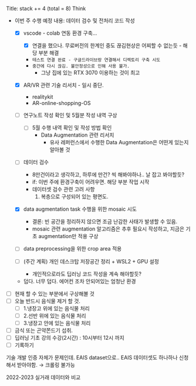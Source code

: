 Title: stack += 4 (total = 8)
Think
- 이번 주 수행 예정 내용: 데이터 검수 및 전처리 코드 작성
    - [x] vscode - colab 연동 환경 구축…
        - [x] 연결을 했으나. 무료버전의 한계인 중도 끊김현상은 어찌할 수 없는듯 - 해당 부분 해결
        - `테스트 연결 완료 - 구글드라이브랑 연결해서 디렉토리 구축 시도`
        - `중간에 다시 끊김. 불안정성으로 인해 사용 불가.`
            - 그냥 집에 있는 RTX 3070 이용하는 것이 최고
    - [x] AR/VR 관련 기술 리서치 - 일시 중단.
        - realitykit
        - AR-online-shopping-OS
    - [ ] 연구노트 작성 확인 및 5월분 작성 내역 구상
        - [ ] 5월 수행 내역 확인 및 작성 방법 확인
            - Data Augmentation 관련 리서치
                - 유사 레퍼런스에서 수행한 Data Augmentation은 어떤게 있는지 알아볼 것
    - [ ] 데이터 검수
        - 8만건이라고 생각하고, 하루에 만건? 씩 해봐야하나.. 날 잡고 봐야할듯?
        - if: 이번 주에 환경구축이 어려우면. 해당 부분 작업 시작
        - 데이터셋 검수 관련 고려 사항
            1. 복층으로 구성되어 있는 평면도.
            
    - [x] data augmentation task 수행을 위한 mosaic 시도
        - 결론: 빈 공간을 정리하지 않으면 조금 난감한 사태가 발생할 수 있음.
        - mosaic 관련 augmentation 알고리즘은 추후 필요시 작성하고, 지금은 기초 augmentation만 적용 구상
    - [ ] data preprocessing을 위한 crop area 적용
    - [ ] (주간 계획) 개인 데스크탑 저장공간 정리 + WSL2 + GPU 설정
        - 개인적으로라도 딥러닝 코드 작성을 계속 해야할듯?
    - 덥다. 너무 덥다. 에어컨 조차 안되어있는 엄청난 환경
- [ ] 현재 할 수 있는 부분에서 구상해볼 것
- [ ] 오늘 반드시 음식물 제거 할 것.
    - [ ] 1.냉장고 위에 있는 음식물 처리
    - [ ] 2.선반 위에 있는 음식물 처리
    - [ ] 3.냉장고 안에 있는 음식물 처리
- [ ] 금식 또는 곤약쫀드기 섭취.
- [ ] 딥러닝 기초 강의 수강(2시간) : 10시부터 12시 까지
- [ ] 기록하기

기술 개발 인증 자체가 문제인데. EAIS dataset으로..
EAIS 데이터셋도 하나하나 신청해서 받아야함. → 크롤링 불가능

2022-2023 실거래 데이터와 비교